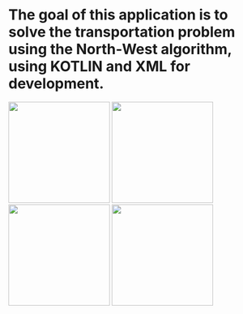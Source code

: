 <h1>The goal of this application is to solve the transportation problem using 
the North-West algorithm, using KOTLIN and XML for development.</h1>
<img src="https://github.com/thrbng/Transportation_Problem_Solver/assets/107438222/904fbdc2-5753-4187-9ed7-8ef136d0e64d" width=200px>
<img src="https://github.com/thrbng/Transportation_Problem_Solver/assets/107438222/a1544ef7-4478-47f7-ae27-5304ff3413c6" width=200px>
<img src="https://github.com/thrbng/Transportation_Problem_Solver/assets/107438222/64716a82-fbe6-49eb-82a6-e6e864513d74" width=200px>
<img src="https://github.com/thrbng/Transportation_Problem_Solver/assets/107438222/bee167e8-c91c-48d0-96a9-54e299709448" width=200px>
